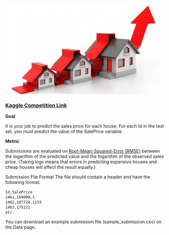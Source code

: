 ![](assets/houses.jpg)

### [Kaggle Competition Link](https://www.kaggle.com/c/house-prices-advanced-regression-techniques/overview)

**Goal**

It is your job to predict the sales price for each house. For each Id in the test set, you must predict the value of the SalePrice variable.

**Metric**

Submissions are evaluated on [Root-Mean-Squared-Error (RMSE)](https://en.wikipedia.org/wiki/Root-mean-square_deviation) between the logarithm of the predicted value and the logarithm of the observed sales price. (Taking logs means that errors in predicting expensive houses and cheap houses will affect the result equally.)

Submission File Format
The file should contain a header and have the following format:

```
Id,SalePrice
1461,169000.1
1462,187724.1233
1463,175221
etc.

```

You can download an example submission file (sample_submission.csv) on the Data page.
